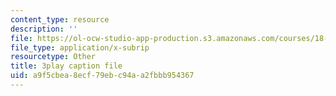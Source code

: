 ```yaml
---
content_type: resource
description: ''
file: https://ol-ocw-studio-app-production.s3.amazonaws.com/courses/18-02sc-multivariable-calculus-fall-2010/a9f5cbea8ecf79ebc94aa2fbbb954367_2bF6H_xu0ao.srt
file_type: application/x-subrip
resourcetype: Other
title: 3play caption file
uid: a9f5cbea-8ecf-79eb-c94a-a2fbbb954367
---
```

